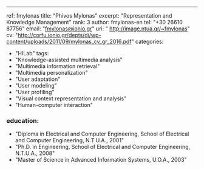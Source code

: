---
ref: fmylonas
title: "Phivos Mylonas"
excerpt: "Representation and Knowledge Management"
rank: 3
author: fmylonas-en
tel: "+30 26610 87756"
email: "fmylonas@ionio.gr"
uri:  "	http://image.ntua.gr/~fmylonas"
cv: "http://corfu.ionio.gr/depts/di/wp-content/uploads/2011/09/mylonas_cv_gr_2016.pdf"
categories:
 - "HILab"
tags:
 - "Knowledge-assisted multimedia analysis"
 - "Multimedia information retrieval"
 - "Multimedia personalization"
 - "User adaptation"
 - "User modeling"
 - "User profiling"
 - "Visual context representation and analysis"
 - "Human-computer interaction"
### education:
  - "Diploma in Electrical and Computer Engineering, School of Electrical and Computer Engineering, N.T.U.A., 2001"
  - "Ph.D. in Engineering, School of Electrical and Computer Engineering, N.T.U.A., 2008"
  - "Master of Science in Advanced Information Systems, U.O.A., 2003"  

